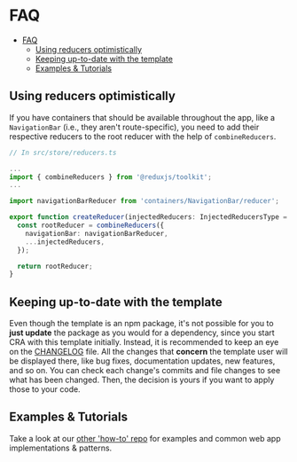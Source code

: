 # FAQ

- [FAQ](#faq)
  - [Using reducers optimistically](#using-reducers-optimistically)
  - [Keeping up-to-date with the template](#keeping-up-to-date-with-the-template)
  - [Examples & Tutorials](#examples--tutorials)

## Using reducers optimistically

If you have containers that should be available throughout the app, like a `NavigationBar` (i.e., they aren't route-specific), you need to add their respective reducers to the root reducer with the help of `combineReducers`.

```ts
// In src/store/reducers.ts

...
import { combineReducers } from '@reduxjs/toolkit';
...

import navigationBarReducer from 'containers/NavigationBar/reducer';

export function createReducer(injectedReducers: InjectedReducersType = {}) {
  const rootReducer = combineReducers({
    navigationBar: navigationBarReducer,
    ...injectedReducers,
  });

  return rootReducer;
}
```

## Keeping up-to-date with the template

Even though the template is an npm package, it's not possible for you to **just update** the package as you would for a dependency, since you start CRA with this template initially. Instead, it is recommended to keep an eye on the [CHANGELOG](../../CHANGELOG.md) file. All the changes that **concern** the template user will be displayed there, like bug fixes, documentation updates, new features, and so on. You can check each change's commits and file changes to see what has been changed. Then, the decision is yours if you want to apply those to your code.

## Examples & Tutorials

Take a look at our [other 'how-to' repo](https://github.com/react-boilerplate/cra-template-examples) for examples and common web app implementations & patterns.
